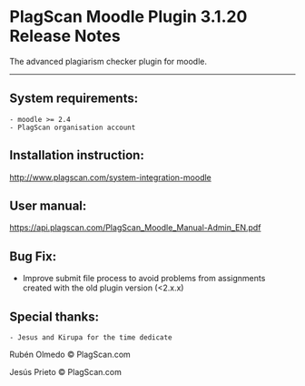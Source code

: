 # PlagScan Moodle Plugin 3.1.20 Release Notes

The advanced plagiarism checker plugin for moodle.

-------------

System requirements:
--------------------

    - moodle >= 2.4
    - PlagScan organisation account

Installation instruction:
-------------------------

http://www.plagscan.com/system-integration-moodle

User manual:
------------

https://api.plagscan.com/PlagScan_Moodle_Manual-Admin_EN.pdf

Bug Fix:
--------

- Improve submit file process to avoid problems from assignments created with the old plugin version (<2.x.x)

Special thanks:
---------------

    - Jesus and Kirupa for the time dedicate

Rubén Olmedo © PlagScan.com

Jesús Prieto © PlagScan.com
